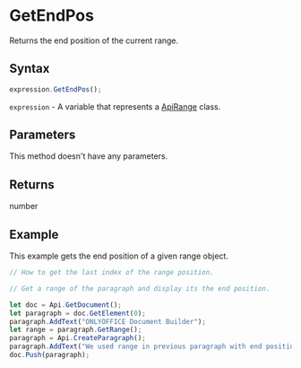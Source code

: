 # GetEndPos

Returns the end position of the current range.

## Syntax

```javascript
expression.GetEndPos();
```

`expression` - A variable that represents a [ApiRange](../ApiRange.md) class.

## Parameters

This method doesn't have any parameters.

## Returns

number

## Example

This example gets the end position of a given range object.

```javascript editor-docx
// How to get the last index of the range position.

// Get a range of the paragraph and display its the end position.

let doc = Api.GetDocument();
let paragraph = doc.GetElement(0);
paragraph.AddText("ONLYOFFICE Document Builder");
let range = paragraph.GetRange();
paragraph = Api.CreateParagraph();
paragraph.AddText("We used range in previous paragraph with end position: " + range.GetEndPos());
doc.Push(paragraph);
```
